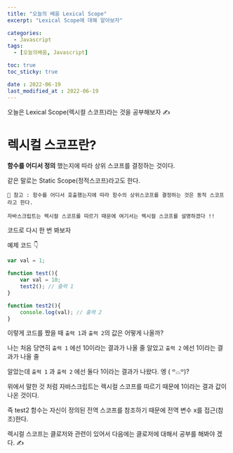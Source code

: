 ```yaml
---
title: "오늘의 배움 Lexical Scope"
excerpt: "Lexical Scope에 대해 알아보자"

categories:
  - Javascript
tags:
  - [오늘의배움, Javascript]

toc: true
toc_sticky: true

date : 2022-06-19
last_modified_at : 2022-06-19
---
```


오늘은 Lexical Scope(렉시컬 스코프)라는 것을 공부해보자 ✍

# 렉시컬 스코프란?

__함수를 어디서 정의__ 했는지에 따라 상위 스코프를 결정하는 것이다.

같은 말로는 Static Scope(정적스코프)라고도 한다.

```
📌 참고 : 함수를 어디서 호출했는지에 따라 함수의 상위스코프를 결정하는 것은 동적 스코프라고 한다.

자바스크립트는 렉시컬 스코프를 따르기 때문에 여기서는 렉시컬 스코프를 설명하겠다 !!
```

코드로 다시 한 번 봐보자

예제 코드 👇

```javascript
var val = 1;

function test(){
    var val = 10;
    test2(); // 출력 1
}

function test2(){
    console.log(val); // 출력 2
}
```

이렇게 코드를 짰을 때 `출력 1`과 `출력 2`의 값은 어떻게 나올까?

나는 처음 당연히 `출력 1` 에선 10이라는 결과가 나올 줄 알았고 `출력 2` 에선 1이라는 결과가 나올 줄 

알았는데 `출력 1` 과 `출력 2` 에선 둘다 1이라는 결과가 나왔다. 엥 ( ꒪⌓꒪)?

위에서 말한 것 처럼 자바스크립트는 렉시컬 스코프를 따르기 때문에 1이라는 결과 값이 나온 것이다.

즉 test2 함수는 자신이 정의된 전역 스코프를 참조하기 때문에 전역 변수 x를 접근(참조)한다.

렉시컬 스코프는 클로저와 관련이 있어서 다음에는 클로저에 대해서 공부를 해봐야 겠다. ✍